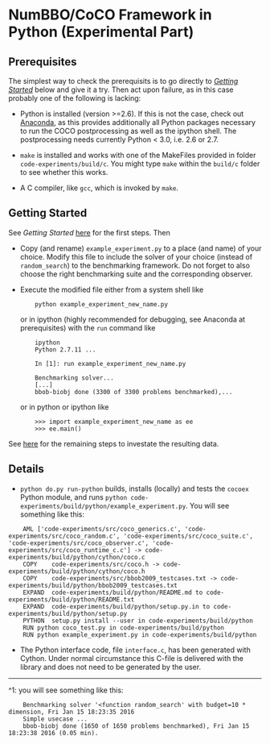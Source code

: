 NumBBO/CoCO Framework in Python (Experimental Part)
===================================================

Prerequisites
-------------

The simplest way to check the prerequisits is to go directly to [_Getting Started_](#Getting-Started)
below and give it a try. Then act upon failure, as in this case probably one of
the following is lacking: 

- Python is installed (version >=2.6). If this is not the case, check out
  [Anaconda](https://www.continuum.io), as this provides additionally all
  Python packages necessary to run the COCO postprocessing as well as the
  ipython shell. The postprocessing needs currently Python < 3.0, i.e. 2.6 or 2.7.

- `make` is installed and works with one of the MakeFiles provided in folder
  `code-experiments/build/c`. You might type `make` within the `build/c` folder
  to see whether this works. 
  
- A C compiler, like `gcc`, which is invoked by `make`. 


Getting Started  <a name="Getting-Started"></a>
---------------

See _Getting Started_ [here](../../../README.md#Getting-Started) for the first steps. Then

- Copy (and rename) `example_experiment.py` to a place (and name) of
  your choice. Modify this file to include the solver of your choice (instead of
  `random_search`) to the benchmarking framework. Do not forget to also choose
  the right benchmarking suite and the corresponding observer.

- Execute the modified file either from a system shell like 
  ```
      python example_experiment_new_name.py
  ```
  or in ipython (highly recommended for debugging, see Anaconda at prerequisites) with 
  the `run` command like
  ```
      ipython
      Python 2.7.11 ...
      
      In [1]: run example_experiment_new_name.py
      
      Benchmarking solver...
      [...]
      bbob-biobj done (3300 of 3300 problems benchmarked),...
  ```
  or in python or ipython like
  ```
      >>> import example_experiment_new_name as ee
      >>> ee.main()
  ```
See [here](../../../README.md#Getting-Started-pp) for the remaining steps to investate the resulting data.


Details
-------
- `python do.py run-python` builds, installs (locally) and tests the 
  `cocoex` Python module, and runs 
  `python code-experiments/build/python/example_experiment.py`.
  You will see something like this:
```
    AML	['code-experiments/src/coco_generics.c', 'code-experiments/src/coco_random.c', 'code-experiments/src/coco_suite.c', 'code-experiments/src/coco_observer.c', 'code-experiments/src/coco_runtime_c.c'] -> code-experiments/build/python/cython/coco.c
    COPY	code-experiments/src/coco.h -> code-experiments/build/python/cython/coco.h
    COPY	code-experiments/src/bbob2009_testcases.txt -> code-experiments/build/python/bbob2009_testcases.txt
    EXPAND	code-experiments/build/python/README.md to code-experiments/build/python/README.txt
    EXPAND	code-experiments/build/python/setup.py.in to code-experiments/build/python/setup.py
    PYTHON	setup.py install --user in code-experiments/build/python
    RUN	python coco_test.py in code-experiments/build/python
    RUN	python example_experiment.py in code-experiments/build/python
```


- The Python interface code, file `interface.c`, has been generated with Cython.
  Under normal circumstance this C-file is delivered with the library and does
  not need to be generated by the user. 

______________________

^1: you will see something like this:
```
    Benchmarking solver '<function random_search' with budget=10 * dimension, Fri Jan 15 18:23:35 2016
    Simple usecase ...
    bbob-biobj done (1650 of 1650 problems benchmarked), Fri Jan 15 18:23:38 2016 (0.05 min).
```
